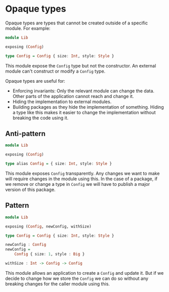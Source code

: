# Opaque types

Opaque types are types that cannot be created outside of a specific module. For example:

```haskell
module Lib

exposing (Config)

type Config = Config { size: Int, style: Style }
```

This module expose the `Config` type but not the constructor. An external module can't construct or modify a `Config` type.

Opaque types are useful for:

- Enforcing invariants: Only the relevant module can change the data. Other parts of the application cannot reach and change it.
- Hiding the implementation to external modules.
- Building packages as they hide the implementation of something. Hiding a type like this makes it easier to change the implementation without breaking the code using it.

## Anti-pattern

```haskell
module Lib

exposing (Config)

type alias Config = { size: Int, style: Style }
```

This module exposes `Config` transparently. Any changes we want to make will require changes in the module using this. In the case of a package, if we remove or change a type in `Config` we will have to publish a major version of this package.

## Pattern

```haskell
module Lib

exposing (Config, newConfig, withSize)

type Config = Config { size: Int, style: Style }

newConfig : Config
newConfig =
	Config { size: 1, style : Big }

withSize : Int -> Config -> Config
```

This module allows an application to create a `Config` and update it. But if we decide to change how we store the `Config` we can do so without any breaking changes for the caller module using this.

